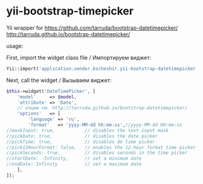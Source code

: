 yii-bootstrap-timepicker
========================

Yii wrapper for 
https://github.com/tarruda/bootstrap-datetimepicker/
http://tarruda.github.io/bootstrap-datetimepicker/

usage:

First, import the widget class file / Импортируем виджет:

```php
Yii::import('application.vendor.bscheshir.yii-bootstrap-datetimepicker.DateTimePicker', true);
```

Next, call the widget / Вызываем виджет:

```php
$this->widget('DateTimePicker', [
    'model'     => $model,
    'attribute' => 'Date',
    // опции см. http://tarruda.github.io/bootstrap-datetimepicker/
    'options'   => [
        'language' => 'ru',
        'format'   => 'yyyy-MM-dd hh:mm:ss',//yyyy-MM-dd HH:mm:ss
//maskInput: true,           // disables the text input mask
//pickDate: true,            // disables the date picker
//pickTime: true,            // disables de time picker
//pick12HourFormat: false,   // enables the 12-hour format time picker
//pickSeconds: true,         // disables seconds in the time picker
//startDate: -Infinity,      // set a minimum date
//endDate: Infinity          // set a maximum date
    ],
]);
```

